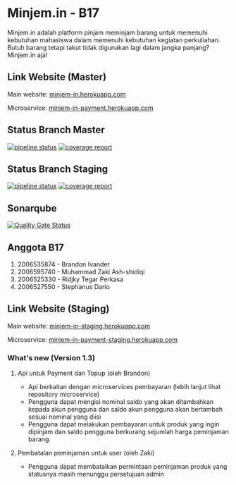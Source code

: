 # Minjem.in - B17

Minjem.in adalah platform pinjam meminjam barang untuk memenuhi kebutuhan mahasiswa dalam memenuhi kebutuhan kegiatan perkuliahan. Butuh barang tetapi takut tidak digunakan lagi dalam jangka panjang? Minjem.in aja!

## Link Website (Master)
Main website: [minjem-in.herokuapp.com](https://minjem-in.herokuapp.com/)

Microservice: [minjem-in-payment.herokuapp.com](https://minjem-in-payment.herokuapp.com/)

## Status Branch Master
[![pipeline status](https://gitlab.cs.ui.ac.id/AdvProg/reguler-2022/student/kelas-b/2006525330-Ridjky-Tegar-Perkasa/minjem-in/minjem-in/badges/master/pipeline.svg)](https://gitlab.cs.ui.ac.id/AdvProg/reguler-2022/student/kelas-b/2006525330-Ridjky-Tegar-Perkasa/minjem-in/minjem-in/-/commits/master)
[![coverage report](https://gitlab.cs.ui.ac.id/AdvProg/reguler-2022/student/kelas-b/2006525330-Ridjky-Tegar-Perkasa/minjem-in/minjem-in/badges/master/coverage.svg)](https://gitlab.cs.ui.ac.id/AdvProg/reguler-2022/student/kelas-b/2006525330-Ridjky-Tegar-Perkasa/minjem-in/minjem-in/-/commits/master)

## Status Branch Staging

[![pipeline status](https://gitlab.cs.ui.ac.id/AdvProg/reguler-2022/student/kelas-b/2006525330-Ridjky-Tegar-Perkasa/minjem-in/minjem-in/badges/staging/pipeline.svg)](https://gitlab.cs.ui.ac.id/AdvProg/reguler-2022/student/kelas-b/2006525330-Ridjky-Tegar-Perkasa/minjem-in/minjem-in/-/commits/staging)
[![coverage report](https://gitlab.cs.ui.ac.id/AdvProg/reguler-2022/student/kelas-b/2006525330-Ridjky-Tegar-Perkasa/minjem-in/minjem-in/badges/staging/coverage.svg)](https://gitlab.cs.ui.ac.id/AdvProg/reguler-2022/student/kelas-b/2006525330-Ridjky-Tegar-Perkasa/minjem-in/minjem-in/-/commits/staging)

## Sonarqube
[![Quality Gate Status](https://sonarqube.cs.ui.ac.id/api/project_badges/measure?project=AdvProg_reguler-2022_student_kelas-b_2006525330-Ridjky-Tegar-Perkasa_minjem-in_minjem-in_AYA363TemTzPxwcesEU-&metric=alert_status)](https://sonarqube.cs.ui.ac.id/dashboard?id=AdvProg_reguler-2022_student_kelas-b_2006525330-Ridjky-Tegar-Perkasa_minjem-in_minjem-in_AYA363TemTzPxwcesEU-)

## Anggota B17
1. 2006535874 - Brandon Ivander
2. 2006595740 - Muhammad Zaki Ash-shidiqi
3. 2006525330 - Ridjky Tegar Perkasa
4. 2006527550 - Stephanus Dario

## Link Website (Staging)
Main website: [minjem-in-staging.herokuapp.com](https://minjem-in-staging.herokuapp.com/)

Microservice: [minjem-in-payment-staging.herokuapp.com](https://minjem-in-payment-staging.herokuapp.com/)

### What's new (Version 1.3)
1. Api untuk Payment dan Topup (oleh Brandon)

   - Api berkaitan dengan microservices pembayaran (lebih lanjut lihat repository microservice)
   - Pengguna dapat mengisi nominal saldo yang akan ditambahkan kepada akun pengguna dan saldo akun pengguna akan bertambah sesuai nominal yang diisi
   - Pengguna dapat melakukan pembayaran untuk produk yang ingin dipinjam dan saldo pengguna berkurang sejumlah harga peminjaman barang.
2. Pembatalan peminjaman untuk user (oleh Zaki)
   - Pengguna dapat membatalkan permintaan peminjaman produk yang statusnya masih menunggu persetujuan admin

  
   

    

